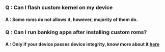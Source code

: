 ### Q : Can I flash custom kernel on my device
#### A : Some roms do not allows it, however, mojority of them do.

### Q : Can I run banking apps after installing custom roms?
#### A : Only if your device passes device integrity, know more about it [here](/troubleshoots/play-integrity.md)
